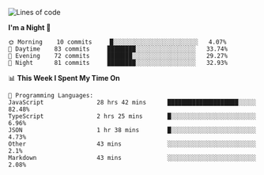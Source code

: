 <!--START_SECTION:waka-->
![Lines of code](https://img.shields.io/badge/From%20Hello%20World%20I%27ve%20Written-503962%20lines%20of%20code-blue)

**I'm a Night 🦉** 

```text
🌞 Morning    10 commits     █░░░░░░░░░░░░░░░░░░░░░░░░   4.07% 
🌆 Daytime    83 commits     ████████░░░░░░░░░░░░░░░░░   33.74% 
🌃 Evening    72 commits     ███████░░░░░░░░░░░░░░░░░░   29.27% 
🌙 Night      81 commits     ████████░░░░░░░░░░░░░░░░░   32.93%

```


📊 **This Week I Spent My Time On** 

```text
💬 Programming Languages: 
JavaScript               28 hrs 42 mins      ████████████████████░░░░░   82.48% 
TypeScript               2 hrs 25 mins       █░░░░░░░░░░░░░░░░░░░░░░░░   6.96% 
JSON                     1 hr 38 mins        █░░░░░░░░░░░░░░░░░░░░░░░░   4.73% 
Other                    43 mins             ░░░░░░░░░░░░░░░░░░░░░░░░░   2.1% 
Markdown                 43 mins             ░░░░░░░░░░░░░░░░░░░░░░░░░   2.08%

```


<!--END_SECTION:waka-->
